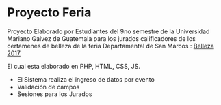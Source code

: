 # Proyecto Feria
Proyecto Elaborado por Estudiantes del 9no semestre de la Universidad Mariano Galvez de Guatemala para los jurados calificadores de los certamenes de belleza de la feria Departamental de San Marcos : [Belleza 2017](belleza2017.comisionculturasm.es.gt) 

El cual esta elaborado en PHP, HTML, CSS, JS.

- El Sistema realiza el ingreso de datos por evento
- Validación de campos
- Sesiones para los Jurados